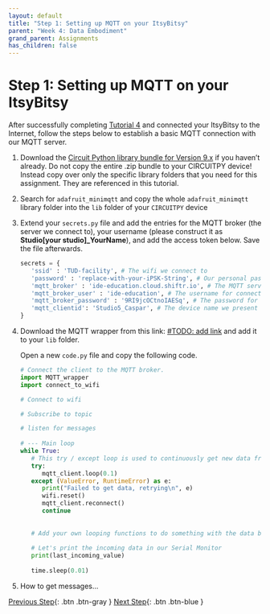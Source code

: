 ```yaml
---
layout: default
title: "Step 1: Setting up MQTT on your ItsyBitsy"
parent: "Week 4: Data Embodiment"
grand_parent: Assignments
has_children: false
---
```


# Step 1: Setting up MQTT on your ItsyBitsy

After successfully completing [Tutorial 4](https://id-studiolab.github.io/Connected-Interaction-Kit/tutorials/03-connect-to-the-internet/) and connected your ItsyBitsy to the Internet, follow the steps below to establish a basic MQTT connection with our MQTT server.

1. Download the [Circuit Python library bundle for Version 9.x](https://circuitpython.org/libraries) if you haven’t already. Do not copy the entire .zip bundle to your CIRCUITPY device! Instead copy over only the specific library folders that you need for this assignment. They are referenced in this tutorial. 
2. Search for `adafruit_minimqtt` and copy the whole `adafruit_minimqtt` library folder into the `lib` folder of your `CIRCUITPY` device
3. Extend your `secrets.py` file and add the entries for the MQTT broker (the server we connect to), your username (please construct it as **Studio[your studio]_YourName**), and add the access token below. Save the file afterwards.
   ```python
   secrets = {
      'ssid' : 'TUD-facility', # The wifi we connect to 
      'password' : 'replace-with-your-iPSK-String', # Our personal password to connect to Wifi
      'mqtt_broker' : 'ide-education.cloud.shiftr.io', # The MQTT server we connect to
      'mqtt_broker_user' : 'ide-education', # The username for connecting to the server
      'mqtt_broker_password' : '9RI9jcOCtnoIAESq', # The password for connecting to the server
      'mqtt_clientid': 'Studio5_Caspar', # The device name we present to the server when connecting
   }
   ```
4. Download the MQTT wrapper from this link: [#TODO: add link]() and add it to your `lib` folder.

   Open a new `code.py` file and copy the following code. 

   ```python
   # Connect the client to the MQTT broker.
   import MQTT_wrapper
   import connect_to_wifi

   # Connect to wifi

   # Subscribe to topic

   # listen for messages
      
   # --- Main loop
   while True:
      # This try / except loop is used to continuously get new data from MQTT, and reset if anything goes wrong
      try:
         mqtt_client.loop(0.1)
      except (ValueError, RuntimeError) as e:
         print("Failed to get data, retrying\n", e)
         wifi.reset()
         mqtt_client.reconnect()
         continue
         
         
      # Add your own looping functions to do something with the data below this line
         
      # Let's print the incoming data in our Serial Monitor
      print(last_incoming_value)
      
      time.sleep(0.01)

   ```

5. How to get messages...

[Previous Step](index){: .btn .btn-gray }  [Next Step](step-2){: .btn .btn-blue }
